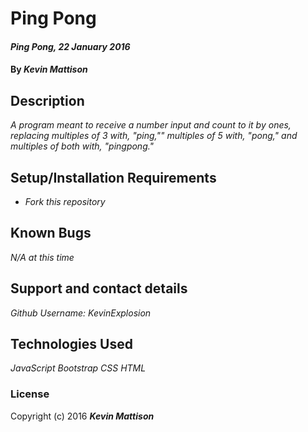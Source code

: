 # Ping Pong

#### _Ping Pong, 22 January 2016_

#### By _**Kevin Mattison**_

## Description

_A program meant to receive a number input and count to it by ones, replacing multiples of 3 with, "ping,"" multiples of 5 with, "pong," and multiples of both with, "pingpong."_

## Setup/Installation Requirements

* _Fork this repository_

## Known Bugs

_N/A at this time_

## Support and contact details

_Github Username: KevinExplosion_

## Technologies Used

_JavaScript_
_Bootstrap_
_CSS_
_HTML_

### License

Copyright (c) 2016 **_Kevin Mattison_**
